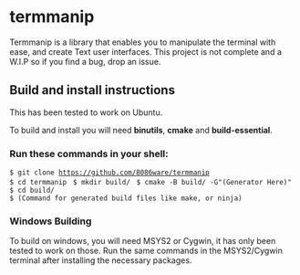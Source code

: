 # termmanip

Termmanip is a library that enables you to manipulate the terminal with ease, and create Text user interfaces.
This project is not complete and a W.I.P so if you find a bug, drop an issue.

## Build and install instructions

This has been tested to work on Ubuntu.

To build and install you will need <strong>binutils</strong>, <strong>cmake</strong> and <strong>build-essential</strong>.

### Run these commands in your shell:

<code>$ git clone https://github.com/8086ware/termmanip
</code>
<code>$ cd termmanip
</code>
<code>$ mkdir build/
</code>
<code>$ cmake -B build/ -G"(Generator Here)"
</code>
<code>$ cd build/
</code>
<code>$ (Command for generated build files like make, or ninja)
</code>

### Windows Building

To build on windows, you will need MSYS2 or Cygwin, it has only been tested to work on those. Run the same commands in the MSYS2/Cygwin terminal after installing the necessary packages.